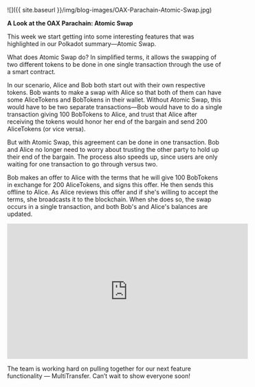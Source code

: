 ﻿---
layout: post
author: OAX Foundation
---

![]({{ site.baseurl }}/img/blog-images/OAX-Parachain-Atomic-Swap.jpg)

<b>A Look at the OAX Parachain: Atomic Swap</b>

This week we start getting into some interesting features that was highlighted in our Polkadot summary—Atomic Swap.

What does Atomic Swap do? In simplified terms, it allows the swapping of two different tokens to be done in one single transaction through the use of a smart contract.

In our scenario, Alice and Bob both start out with their own respective tokens. Bob wants to make a swap with Alice so that both of them can have some AliceTokens and BobTokens in their wallet. Without Atomic Swap, this would have to be two separate transactions—Bob would have to do a single transaction giving 100 BobTokens to Alice, and trust that Alice after receiving the tokens would honor her end of the bargain and send 200 AliceTokens (or vice versa).

But with Atomic Swap, this agreement can be done in one transaction. Bob and Alice no longer need to worry about trusting the other party to hold up their end of the bargain. The process also speeds up, since users are only waiting for one transaction to go through versus two.

Bob makes an offer to Alice with the terms that he will give 100 BobTokens in exchange for 200 AliceTokens, and signs this offer. He then sends this offline to Alice. As Alice reviews this offer and if she's willing to accept the terms, she broadcasts it to the blockchain. When she does so, the swap occurs in a single transaction, and both Bob's and Alice's balances are updated.

<iframe width="560" height="315" src="https://www.youtube.com/embed/CnDJlnioNkU" frameborder="0" allow="accelerometer; autoplay; encrypted-media; gyroscope; picture-in-picture" allowfullscreen></iframe>

The team is working hard on pulling together for our next feature functionality — MultiTransfer. Can’t wait to show everyone soon!
